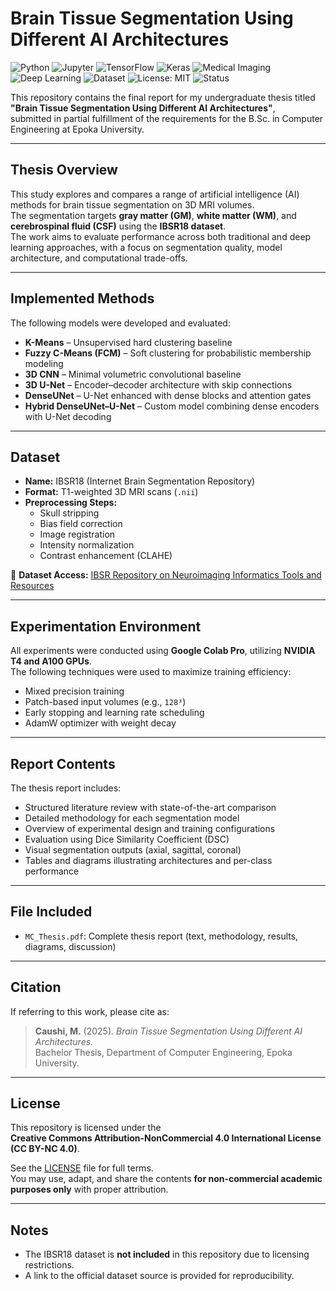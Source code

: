 # Brain Tissue Segmentation Using Different AI Architectures

![Python](https://img.shields.io/badge/Python-3.10-blue?logo=python&logoColor=white)
![Jupyter](https://img.shields.io/badge/Jupyter-Notebook-orange?logo=jupyter&logoColor=white)
![TensorFlow](https://img.shields.io/badge/TensorFlow-2.14-orange?logo=tensorflow&logoColor=white)
![Keras](https://img.shields.io/badge/Keras-2.14-red?logo=keras&logoColor=white)
![Medical Imaging](https://img.shields.io/badge/Domain-Medical%20Imaging-lightblue)
![Deep Learning](https://img.shields.io/badge/Deep%20Learning-CNN%2FUNet-brightgreen)
![Dataset](https://img.shields.io/badge/Dataset-ISBR18-yellow)
![License: MIT](https://img.shields.io/badge/License-MIT-green.svg)
![Status](https://img.shields.io/badge/Status-Completed-success)

This repository contains the final report for my undergraduate thesis titled  
**"Brain Tissue Segmentation Using Different AI Architectures"**,  
submitted in partial fulfillment of the requirements for the B.Sc. in Computer Engineering at Epoka University.

---

## Thesis Overview

This study explores and compares a range of artificial intelligence (AI) methods for brain tissue segmentation on 3D MRI volumes.  
The segmentation targets **gray matter (GM)**, **white matter (WM)**, and **cerebrospinal fluid (CSF)** using the **IBSR18 dataset**.  
The work aims to evaluate performance across both traditional and deep learning approaches, with a focus on segmentation quality, model architecture, and computational trade-offs.

---

## Implemented Methods

The following models were developed and evaluated:

- **K-Means** – Unsupervised hard clustering baseline  
- **Fuzzy C-Means (FCM)** – Soft clustering for probabilistic membership modeling  
- **3D CNN** – Minimal volumetric convolutional baseline  
- **3D U-Net** – Encoder–decoder architecture with skip connections  
- **DenseUNet** – U-Net enhanced with dense blocks and attention gates  
- **Hybrid DenseUNet–U-Net** – Custom model combining dense encoders with U-Net decoding  

---

## Dataset

- **Name:** IBSR18 (Internet Brain Segmentation Repository)  
- **Format:** T1-weighted 3D MRI scans (`.nii`)  
- **Preprocessing Steps:**
  - Skull stripping  
  - Bias field correction  
  - Image registration  
  - Intensity normalization  
  - Contrast enhancement (CLAHE)  

📌 **Dataset Access:** [IBSR Repository on Neuroimaging Informatics Tools and Resources](https://www.nitrc.org/projects/ibsr)

---

## Experimentation Environment

All experiments were conducted using **Google Colab Pro**, utilizing **NVIDIA T4 and A100 GPUs**.  
The following techniques were used to maximize training efficiency:
- Mixed precision training  
- Patch-based input volumes (e.g., `128³`)  
- Early stopping and learning rate scheduling  
- AdamW optimizer with weight decay  

---

## Report Contents

The thesis report includes:

- Structured literature review with state-of-the-art comparison  
- Detailed methodology for each segmentation model  
- Overview of experimental design and training configurations  
- Evaluation using Dice Similarity Coefficient (DSC)  
- Visual segmentation outputs (axial, sagittal, coronal)  
- Tables and diagrams illustrating architectures and per-class performance  

---

## File Included

- `MC_Thesis.pdf`: Complete thesis report (text, methodology, results, diagrams, discussion)

---

## Citation

If referring to this work, please cite as:

> **Caushi, M.** (2025). *Brain Tissue Segmentation Using Different AI Architectures.*  
> Bachelor Thesis, Department of Computer Engineering, Epoka University.

---

## License

This repository is licensed under the  
**Creative Commons Attribution-NonCommercial 4.0 International License (CC BY-NC 4.0)**.  

See the [LICENSE](LICENSE) file for full terms.  
You may use, adapt, and share the contents **for non-commercial academic purposes only** with proper attribution.

---

## Notes

- The IBSR18 dataset is **not included** in this repository due to licensing restrictions.  
- A link to the official dataset source is provided for reproducibility.
